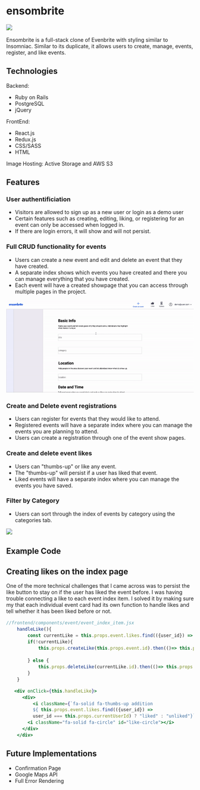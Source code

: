 # ensombrite

<img src="https://github.com/Alecchoy/ensombrite/blob/main/app/assets/images/ensom1.gif"/>

Ensombrite is a full-stack clone of Evenbrite with styling similar to Insomniac. Similar to its duplicate, it allows users to create, manage, events, register, and like events.

## Technologies

Backend:
- Ruby on Rails
- PostgreSQL
- jQuery

FrontEnd:
- React.js
- Redux.js
- CSS/SASS
- HTML

Image Hosting: Active Storage and AWS S3

## Features

### User authentificiation
- Visitors are allowed to sign up as a new user or login as a demo user
- Certain features such as creating, editing, liking, or registering for an event can only be accessed when logged in.
- If there are login errors, it will show and will not persist.
### Full CRUD functionality for events
- Users can create a new event and edit and delete an event that they have created.
- A separate index shows which events you have created and there you can manage everything that you have created.
- Each event will have a created showpage that you can access through multiple pages in the project.
<img src="https://github.com/Alecchoy/ensombrite/blob/main/app/assets/images/createevent.gif"/>

### Create and Delete event registrations
- Users can register for events that they would like to attend.
- Registered events will have a separate index where you can manage the events you are planning to attend.
- Users can create a registration through one of the event show pages.
### Create and delete event likes
- Users can "thumbs-up" or like any event.
- The "thumbs-up" will persist if a user has liked that event.
- Liked events will have a separate index where you can manage the events you have saved.
### Filter by Category
- Users can sort through the index of events by category using the categories tab.
<img src="https://github.com/Alecchoy/ensombrite/blob/main/app/assets/images/category.gif" />


## Example Code

## Creating likes on the index page 

One of the more technical challenges that I came across was to persist the like button to stay on if the user has liked the event before. I was having trouble connecting a like to each event index item. I solved it by making sure my that each individual event card had its own function to handle likes and tell whether it has been liked before or not.

```jsx
//frontend/components/event/event_index_item.jsx
    handleLike(){
        const currentLike = this.props.event.likes.find(({user_id}) => user_id === this.props.currentUserId)
        if(!currentLike){
            this.props.createLike(this.props.event.id).then(()=> this.props.fetchEvents()).then(()=> this.props.fetchLikes())
        
        } else {
            this.props.deleteLike(currentLike.id).then(()=> this.props.fetchEvents()).then(()=> this.props.fetchLikes())
        }
    }
```
```jsx
   <div onClick={this.handleLike}>
      <div>
          <i className={`fa-solid fa-thumbs-up addition
          ${ this.props.event.likes.find(({user_id}) => 
          user_id === this.props.currentUserId) ? "liked" : "unliked"}`} id="like-button"></i>
        <i className="fa-solid fa-circle" id="like-circle"></i>
      </div>
    </div>
```

## Future Implementations
- Confirmation Page
- Google Maps API
- Full Error Rendering


